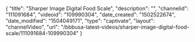 {
    "title": "Sharper Image Digital Food Scale",
    "description": "",
    "channelid": "111091684",
    "videoid": "109990304",
    "date_created": "1502522674",
    "date_modified": "1504049171",
    "type": "captivate",
    "layout": "channelVideo",
    "url": "\/bbbusa-latest-videos\/sharper-image-digital-food-scale\/111091684-109990304"
}